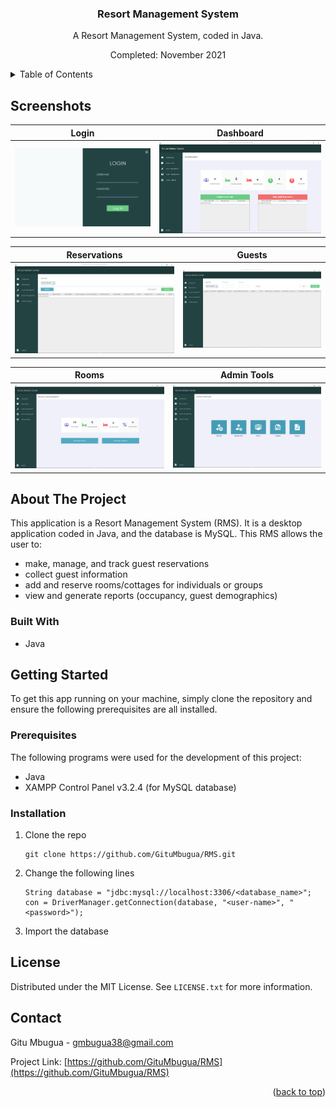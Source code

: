 <div>
  <h3 align="center"> Resort Management System </h3>

  <p align="center">
    A Resort Management System, coded in Java.
    <br />
  </p>
  <p align="center">
    Completed: November 2021
    <br />
  </p>
</div>


<!-- TABLE OF CONTENTS -->
<details>
  <summary>Table of Contents</summary>
  <ol>
    <li>
      <a href="#screenshots">Screenshots</a>
      <a href="#about-the-project">About The Project</a>
      <ul>
        <li><a href="#built-with">Built With</a></li>
      </ul>
    </li>
    <li>
      <a href="#getting-started">Getting Started</a>
      <ul>
        <li><a href="#prerequisites">Prerequisites</a></li>
        <li><a href="#installation">Installation</a></li>
      </ul>
    </li>
    <li><a href="#license">License</a></li>
    <li><a href="#contact">Contact</a></li>
  </ol>
</details>



<!-- ABOUT THE PROJECT -->
## Screenshots

|    **Login**    |     **Dashboard**    |
:---------------------------:|:----------------------------:|
![1-login](/screenshots/login.png) | ![2-dashboard](/screenshots/dashboard.png)  |

|    **Reservations**    |     **Guests**    |
:---------------------------:|:----------------------------:|
![3-reservations](/screenshots/reservations.png) | ![4-guests](/screenshots/guests.png)  |

|    **Rooms**    |     **Admin Tools**    |
:----------------:|:-------------------------:
![5-rooms](/screenshots/rooms.png) | ![6-admin_settings](/screenshots/admin_settings.png)  |

## About The Project

This application is a Resort Management System (RMS). It is a desktop application coded in Java, and the database is MySQL. 
This RMS allows the user to:
* make, manage, and track guest reservations
* collect guest information
* add and reserve rooms/cottages for individuals or groups
* view and generate reports (occupancy, guest demographics)


### Built With

* Java


<!-- GETTING STARTED -->
## Getting Started

To get this app running on your machine, simply clone the repository and ensure the following prerequisites are all installed.

### Prerequisites

The following programs were used for the development of this project:
* Java
* XAMPP Control Panel v3.2.4 (for MySQL database)


### Installation

1. Clone the repo
   ```
   git clone https://github.com/GituMbugua/RMS.git
   ```
2. Change the following lines
   ```
   String database = "jdbc:mysql://localhost:3306/<database_name>";
   con = DriverManager.getConnection(database, "<user-name>", "<password>");
   ```
3. Import the database
   

<!-- LICENSE -->
## License

Distributed under the MIT License. See `LICENSE.txt` for more information.


<!-- CONTACT -->
## Contact

Gitu Mbugua - gmbugua38@gmail.com

Project Link: [https://github.com/GituMbugua/RMS](https://github.com/GituMbugua/RMS)

<p align="right">(<a href="#readme-top">back to top</a>)</p>
